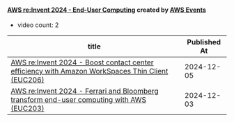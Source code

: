 

#### [AWS re:Invent 2024 - End-User Computing](https://www.youtube.com/playlist?list=PL2yQDdvlhXf9lfKWNMmc6DNBDbwqt57FN) created by [AWS Events](https://www.youtube.com/channel/UCdoadna9HFHsxXWhafhNvKw)

* video count: 2 

| title                                                                                                                                           | Published At |
| ----------------------------------------------------------------------------------------------------------------------------------------------- | ------------ |
| [AWS re:Invent 2024 - Boost contact center efficiency with Amazon WorkSpaces Thin Client (EUC206)](https://www.youtube.com/watch?v=Ulq3GF89vRY) | 2024-12-05   |
| [AWS re:Invent 2024 - Ferrari and Bloomberg transform end-user computing with AWS (EUC203)](https://www.youtube.com/watch?v=PM8F3IQCdVU)        | 2024-12-03   |